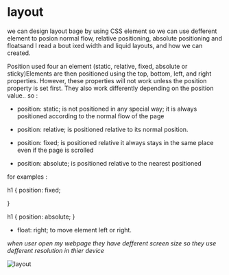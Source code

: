 # layout

we can design layout bage by using CSS element so we can use defferent element to posion 
normal flow, relative positioning, absolute positioning and floatsand I read a bout ixed width and liquid layouts, 
and how we can  created.

Position used four an element (static, relative, fixed, absolute or sticky)Elements are then positioned using the top, bottom, left, and right properties. However, these properties will not work unless the position property is set first. They also work differently depending on the position value..
so :

+ position: static; is not positioned in any special way; it is always positioned according to the normal flow of the page

+ position: relative; is positioned relative to its normal position.

+ position: fixed; is positioned relative  it always stays in the same place even if the page is scrolled

+ position: absolute; is positioned relative to the nearest positioned


for examples :

h1 {
position: fixed;

}

h1 {
position: absolute;
}

+ float: right; to move element left or right.

*when user open my webpage they have defferent screen size so they use defferent resolution in thier device*
 
 ![layout](https://cdn.educba.com/academy/wp-content/uploads/2019/12/CSS-Position.jpg)